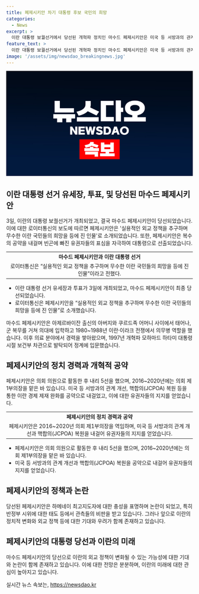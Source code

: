 ```yaml
---
title: 페제시키안 차기 대통령 후보 국민의 희망
categories:
  - News
excerpt: >
  이란 대통령 보궐선거에서 당선된 개혁파 정치인 마수드 페제시키안은 미국 등 서방과의 관계 개선, 핵합의(JCPOA) 복원 등을 공약으로 내걸었으며, 이를 통한 대이란 경제 제재 완화를 약속했다. 미국과의 대화를 통해 외교 정책을 변화시키겠다는 전망도 제기되고 있으나, 실질적인 정책 변화에 대한 의구심도 있다. 그의 선거 승리는 이란 보수 지도층의 불만을 나타내며, 소수민족과의 관계에서도 주목을 받고 있다. 하지만 이란 대통령의 궁극적인 권한은 제한적이기 때문에 혼자 모든 정책 변화를 이끌어내기는 어려울 것으로 전망된다.
feature_text: >
  이란 대통령 보궐선거에서 당선된 개혁파 정치인 마수드 페제시키안은 미국 등 서방과의 관계 개선, 핵합의(JCPOA) 복원 등을 공약으로 내걸었으며, 이를 통한 대이란 경제 제재 완화를 약속했다. 미국과의 대화를 통해 외교 정책을 변화시키겠다는 전망도 제기되고 있으나, 실질적인 정책 변화에 대한 의구심도 있다. 그의 선거 승리는 이란 보수 지도층의 불만을 나타내며, 소수민족과의 관계에서도 주목을 받고 있다. 하지만 이란 대통령의 궁극적인 권한은 제한적이기 때문에 혼자 모든 정책 변화를 이끌어내기는 어려울 것으로 전망된다.
image: '/assets/img/newsdao_breakingnews.jpg'
---
```


<p><img src="/assets/img/newsdao_breakingnews.jpg" alt="flaretime 속보" /></p>

<h2 data-ke-size="size26">이란 대통령 선거 유세장, 투표, 및 당선된 마수드 페제시키안</h2>

<p data-ke-size="size16">3일, 이란의 대통령 보궐선거가 개최되었고, 결국 마수드 페제시키안이 당선되었습니다. 이에 대한 로이터통신의 보도에 따르면 페제시키안은 '실용적인 외교 정책을 추구하며 무수한 이란 국민들의 희망을 등에 진 인물'로 소개되었습니다. 또한, 페제시키안은 복수의 공약을 내걸며 빈곤에 빠진 유권자들의 표심을 자극하여 대통령으로 선출되었습니다.</p>

<table>
    <tr>
        <td style="text-align: center; height: 17px;"><b>마수드 페제시키안과 이란 대통령 선거</b></td>
    </tr>
    <tr>
        <td style="text-align: center; height: 17px;">로이터통신은 “실용적인 외교 정책을 추구하며 무수한 이란 국민들의 희망을 등에 진 인물”이라고 전했다.</td>
    </tr>
</table>

<ul>
    <li>이란 대통령 선거 유세장과 투표가 3일에 개최되었고, 마수드 페제시키안이 최종 당선되었습니다.</li>
    <li>로이터통신은 페제시키안을 “실용적인 외교 정책을 추구하며 무수한 이란 국민들의 희망을 등에 진 인물”로 소개했습니다.</li>
</ul>

<p data-ke-size="size16">마수드 페제시키안은 아제르바이잔 출신의 아버지와 쿠르드족 어머니 사이에서 태어나, 군 복무를 거쳐 의대에 입학하고 1980~1988년 이란·이라크 전쟁에서 의무병 역할을 했습니다. 이후 의료 분야에서 경력을 쌓아왔으며, 1997년 개혁파 모하마드 하타미 대통령 시절 보건부 차관으로 발탁되어 정계에 입문했습니다.</p>

<h2 data-ke-size="size26">페제시키안의 정치 경력과 개혁적 공약</h2>

<p data-ke-size="size16">페제시키안은 의회 의원으로 활동한 후 내리 5선을 했으며, 2016~2020년에는 의회 제1부의장을 맡은 바 있습니다. 미국 등 서방과의 관계 개선, 핵합의(JCPOA) 복원 등을 통한 이란 경제 제재 완화를 공약으로 내걸었고, 이에 대한 유권자들의 지지를 얻었습니다.</p>

<table>
    <tr>
        <td style="text-align: center; height: 17px;"><b>페제시키안의 정치 경력과 공약</b></td>
    </tr>
    <tr>
        <td style="text-align: center; height: 17px;">페제시키안은 2016~2020년 의회 제1부의장을 역임하며, 미국 등 서방과의 관계 개선과 핵합의(JCPOA) 복원을 내걸어 유권자들의 지지를 얻었습니다.</td>
    </tr>
</table>

<ul>
    <li>페제시키안은 의회 의원으로 활동한 후 내리 5선을 했으며, 2016~2020년에는 의회 제1부의장을 맡은 바 있습니다.</li>
    <li>미국 등 서방과의 관계 개선과 핵합의(JCPOA) 복원을 공약으로 내걸어 유권자들의 지지를 얻었습니다.</li>
</ul>

<h2 data-ke-size="size26">페제시키안의 정책과 논란</h2>

<p data-ke-size="size16">당선된 페제시키안은 하메네이 최고지도자에 대한 충성을 표명하며 논란이 되었고, 특히 반정부 시위에 대한 태도 등에서 관측들의 비판을 받고 있습니다. 그러나 앞으로 이란의 정치적 변화와 외교 정책 등에 대한 기대와 우려가 함께 존재하고 있습니다.</p>

<h2 data-ke-size="size26">페제시키안의 대통령 당선과 이란의 미래</h2>

<p data-ke-size="size16">마수드 페제시키안의 당선으로 이란의 외교 정책이 변화될 수 있는 가능성에 대한 기대와 논란이 함께 존재하고 있습니다. 이에 대한 전망은 분분하며, 이란의 미래에 대한 관심이 높아지고 있습니다.</p>
실시간 뉴스 속보는, <a href="https://newsdao.kr" rel="dofollow">https://newsdao.kr</a>


